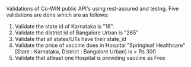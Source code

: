 Validations of Co-WIN public API's using rest-assured and testng.
Five validations are done which are as follows:
  1. Validate the state id of Karnataka is "16".
  2. Validate the district id of Bangalore Urban is "265"
  3. Validate  that all states/UTs have their state_id
  4. Validate the price of vaccine does in Hospital "Springleaf Healthcare" [State :   Karnataka, District : Bangalore Urban] is > Rs 300
  5. Validate that atleast one Hospital is providing vaccine as Free
